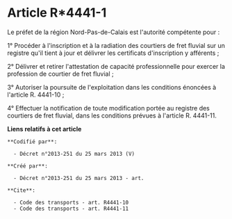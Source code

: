 # Article R*4441-1

Le préfet de la région Nord-Pas-de-Calais est l'autorité compétente pour : 

1° Procéder à l'inscription et à la radiation des courtiers de fret fluvial sur un registre qu'il tient à jour et délivrer
les certificats d'inscription y afférents ; 

2° Délivrer et retirer l'attestation de capacité professionnelle pour exercer la profession de courtier de fret fluvial ; 

3° Autoriser la poursuite de l'exploitation dans les conditions énoncées à l'article R. 4441-10 ; 

4° Effectuer la notification de toute modification portée au registre des courtiers de fret fluvial, dans les conditions
prévues à l'article R. 4441-11.

**Liens relatifs à cet article**

	**Codifié par**:

	  - Décret n°2013-251 du 25 mars 2013 (V)

	**Créé par**:

	  - Décret n°2013-251 du 25 mars 2013 - art.

	**Cite**:

	  - Code des transports - art. R4441-10
	  - Code des transports - art. R4441-11
